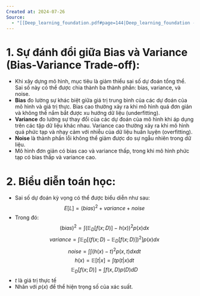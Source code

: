 ```yaml
---
Created at: 2024-07-26
Source:
  - "[[Deep_learning_foundation.pdf#page=144|Deep_learning_foundation - 4.3]]"
---
```


# 1. Sự đánh đổi giữa Bias và Variance (Bias-Variance Trade-off):
   - Khi xây dựng mô hình, mục tiêu là giảm thiểu sai số dự đoán tổng thể. Sai số này có thể được chia thành ba thành phần: bias, variance, và noise.
   - **Bias** đo lường sự khác biệt giữa giá trị trung bình của các dự đoán của mô hình và giá trị thực. Bias cao thường xảy ra khi mô hình quá đơn giản và không thể nắm bắt được xu hướng dữ liệu (underfitting).
   - **Variance** đo lường sự thay đổi của các dự đoán của mô hình khi áp dụng trên các tập dữ liệu khác nhau. Variance cao thường xảy ra khi mô hình quá phức tạp và nhạy cảm với nhiễu của dữ liệu huấn luyện (overfitting).
   - **Noise** là thành phần lỗi không thể giảm được do sự ngẫu nhiên trong dữ liệu.
   - Mô hình đơn giản có bias cao và variance thấp, trong khi mô hình phức tạp có bias thấp và variance cao.
# 2. Biểu diễn toán học:
   - Sai số dự đoán kỳ vọng có thể được biểu diễn như sau:
     $$
     E[L] = (bias)^2 + variance + noise
     $$
   - Trong đó:
     $$
     (bias)^2 = \int \left( \mathbb{E}_D[f(x;D)] - h(x) \right)^2 p(x) dx
     $$
     $$
     variance = \int \mathbb{E}_D \left[ \left( f(x;D) - \mathbb{E}_D[f(x;D)] \right)^2 \right] p(x) dx
     $$
     $$
     noise = \int \int \left( h(x) - t \right)^2 p(x, t) dx dt
     $$
   $$h(x) = \mathbb{E}\left[t|x \right] = \int tp(t|x)dt$$
   $$\mathbb{E}_D[f(x;D)] = \int f(x,D)p(D)dD $$
   - $t$ là giá trị thực tế
   - Nhân với $p(x)$ để thể hiện trọng số của xác suất.